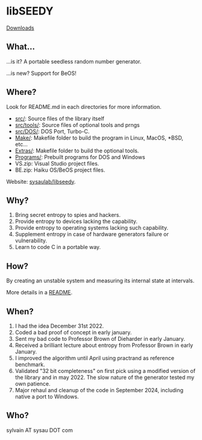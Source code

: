 # libSEEDY

[Downloads](Programs/)

## What...

...is it? A portable seedless random number generator.

...is new? Support for BeOS!

## Where?

Look for README.md in each directories for more information.

- [src/](src/): Source files of the library itself
- [src/tools/](src/tools/): Source files of optional tools and prngs
- [src/DOS/](src/DOS/): DOS Port, Turbo-C.
- [Make/](Make/): Makefile folder to build the program in Linux, MacOS, *BSD, etc...
- [Extras/](Extras/): Makefile folder to build the optional tools.
- [Programs/](Programs/): Prebuilt programs for DOS and Windows
- VS.zip: Visual Studio project files.
- BE.zip: Haiku OS/BeOS project files.

Website: [sysaulab/libseedy](https://github.com/sysaulab/libseedy).

## Why?

1. Bring secret entropy to spies and hackers.
2. Provide entropy to devices lacking the capability.
3. Provide entropy to operating systems lacking such capability.
4. Supplement entropy in case of hardware generators failure or vulnerability.
5. Learn to code C in a portable way.

## How?

By creating an unstable system and measuring its internal state at intervals.

More details in a [README](src/libseedy/README.md).

## When?

1. I had the idea December 31st 2022.
2. Coded a bad proof of concept in early january.
3. Sent my bad code to Professor Brown of Dieharder in early January.
4. Received a brilliant lecture about entropy from Professor Brown in early January.
5. I improved the algorithm until April using practrand as reference benchmark.
6. Validated "32 bit completeness" on first pick using a modified version of the library and in may 2022. The slow nature of the generator tested my own patience.
7. Major rehaul and cleanup of the code in September 2024, including native a port to Windows.

## Who?

sylvain AT sysau DOT com
